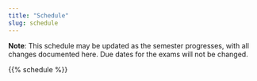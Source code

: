 ```yaml
---
title: "Schedule"
slug: schedule
---
```


**Note**: This schedule may be updated as the semester progresses, with all changes documented here. Due dates for the exams will not be changed.

{{% schedule %}}
